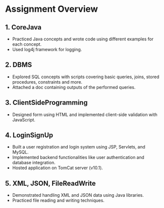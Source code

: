 # **Assignment Overview**

## **1. CoreJava**
- Practiced Java concepts and wrote code using different examples for each concept.
- Used log4j framework for logging.

## **2. DBMS**
- Explored SQL concepts with scripts covering basic queries, joins, stored procedures, constraints and more.
- Attached a doc containing outputs of the performed queries.

## **3. ClientSideProgramming**
- Designed form using HTML and implemented client-side validation with JavaScript.

## **4. LoginSignUp**
- Built a user registration and login system using JSP, Servlets, and MySQL.
- Implemented backend functionalities like user authentication and database integration.
- Hosted application on TomCat server (v10.1).

## **5. XML, JSON, FileReadWrite**
- Demonstrated handling XML and JSON data using Java libraries.
- Practiced file reading and writing techniques.
